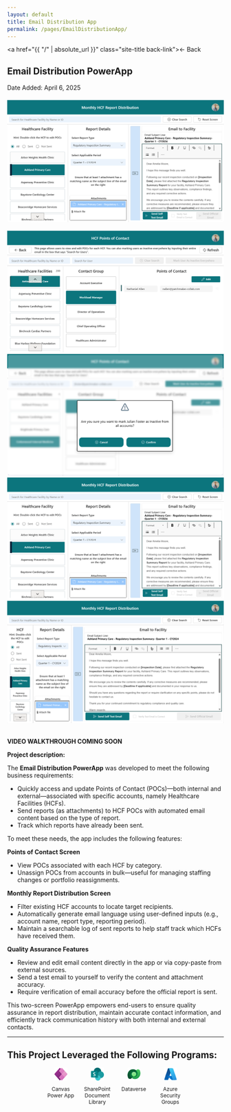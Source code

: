 ```yaml
---
layout: default
title: Email Distribution App
permalink: /pages/EmailDistributionApp/
---
```

<a href="{{ "/" | absolute_url }}" class="site-title back-link">← Back</a>

## Email Distribution PowerApp
Date Added: April 6, 2025
<img id="emailAppImage" class="fade-image" src="/images/screenshots/EmailApp1.png" style="display: block; margin: 20px auto;" />

<script>
  document.addEventListener("DOMContentLoaded", function () {
    startImageFader("emailAppImage", [
      "/images/screenshots/EmailApp1.png",
      "/images/screenshots/EmailApp2.png",
      "/images/screenshots/EmailApp3.png",
      "/images/screenshots/EmailApp4.png"
    ]);
  });
</script>
<script>
  function openLightbox(imageUrl) {
    const lightbox = document.getElementById('lightbox');
    const img = document.getElementById('lightbox-img');
    img.src = imageUrl;
    lightbox.style.display = 'flex';
  }

  function closeLightbox() {
    document.getElementById('lightbox').style.display = 'none';
  }
</script>

<div class="gallery">
  <img src="/images/screenshots/EmailApp2.png" onclick="openLightbox('/images/screenshots/EmailApp2.png')" />
  <img src="/images/screenshots/EmailApp4.png" onclick="openLightbox('/images/screenshots/EmailApp4.png')" />
  <img src="/images/screenshots/EmailApp1.png" onclick="openLightbox('/images/screenshots/EmailApp1.png')" />
  <img src="/images/screenshots/EmailApp3.png" onclick="openLightbox('/images/screenshots/EmailApp3.png')" />
</div>


<!-- Lightbox container -->
<div id="lightbox" class="lightbox" onclick="closeLightbox()">
  <img id="lightbox-img" src="" />
</div>

<!--<div class="video-wrapper">
  <iframe src="https://www.youtube.com/embed/Db7V9Un1En0" frameborder="0" allowfullscreen></iframe>
</div>-->
**VIDEO WALKTHROUGH COMING SOON**

**Project description:** 

The **Email Distribution PowerApp** was developed to meet the following business requirements:
* Quickly access and update Points of Contact (POCs)—both internal and external—associated with specific accounts, namely Healthcare Facilities (HCFs).
* Send reports (as attachments) to HCF POCs with automated email content based on the type of report.
* Track which reports have already been sent.

To meet these needs, the app includes the following features:

**Points of Contact Screen**
* View POCs associated with each HCF by category.
* Unassign POCs from accounts in bulk—useful for managing staffing changes or portfolio reassignments.

**Monthly Report Distribution Screen**
* Filter existing HCF accounts to locate target recipients.
* Automatically generate email language using user-defined inputs (e.g., account name, report type, reporting period).
* Maintain a searchable log of sent reports to help staff track which HCFs have received them.

**Quality Assurance Features**
* Review and edit email content directly in the app or via copy-paste from external sources.
* Send a test email to yourself to verify the content and attachment accuracy.
* Require verification of email accuracy before the official report is sent.

This two-screen PowerApp empowers end-users to ensure quality assurance in report distribution, maintain accurate contact information, and efficiently track communication history with both internal and external contacts.

---
This Project Leveraged the Following Programs:
---

<div class="tech-stack">
  <div class="tech-item">
    <img src="/assets/icons/powerapps.svg" alt="Canvas Power App" />  
    <p>Canvas Power App</p>
  </div>
  <div class="tech-item">
    <img src="/assets/icons/sharepoint.png" alt="SharePoint" />
    <p>SharePoint Document Library</p>
  </div>
  <div class="tech-item">
    <img src="/assets/icons/dataverse.svg" alt="Dataverse" />
    <p>Dataverse</p>
  </div>
  <div class="tech-item">
    <img src="/assets/icons/azure.svg" alt="Azure" />
    <p>Azure Security Groups</p>
  </div>
</div>

<style>
  .tech-stack {
    display: flex;
    flex-wrap: wrap;
    gap: 15px;
    justify-content: center;
  }
  .tech-item {
    display: flex;
    flex-direction: column;
    align-items: center;
    width: 70px; /* Adjust width for compact layout */
    text-align: center;
    font-size: 12px; /* Reduce text size */
  }
  .tech-item img {
    width: 30px; /* Set small icon size */
    height: 30px;
  }
</style>
